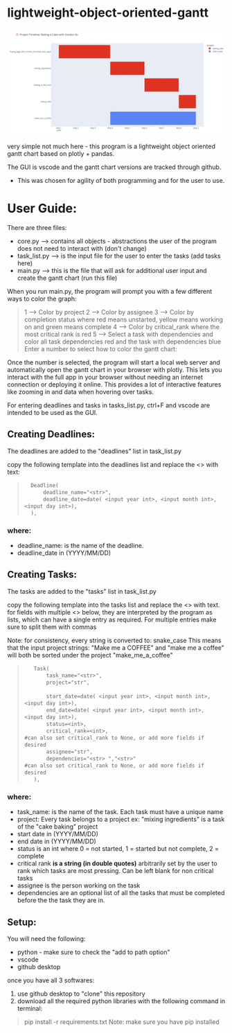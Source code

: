 # lightweight-object-oriented-gantt

![Project Gantt](images/lightweight-oo-gantt.png)

very simple not much here - this program is a lightweight object oriented gantt chart based on plotly + pandas.

The GUI is vscode and the gantt chart versions are tracked through github.
- This was chosen for agility of both programming and for the user to use.

# User Guide:

There are three files:
- core.py --> contains all objects - abstractions the user of the program does not need to interact with (don't change)
- task_list.py --> is the input file for the user to enter the tasks (add tasks here)
- main.py --> this is the file that will ask for additional user input and create the gantt chart (run this file)

When you run main.py, the program will prompt you with a few different ways to color the graph:
>1 --> Color by project
>2 --> Color by assignee
>3 --> Color by completion status where red means unstarted, yellow means working on and green means complete
>4 --> Color by critical_rank where the most critical rank is red
>5 --> Select a task with dependencies and color all task dependencies red and the task with dependencies blue
>Enter a number to select how to color the gantt chart: 

Once the number is selected, the program will start a local web server and automatically open the gantt chart in your browser with plotly. This lets you interact with the full app in your browser without needing an internet connection or deploying it online. This provides a lot of interactive features like zooming in and data when hovering over tasks.

For entering deadlines and tasks in tasks_list.py, ctrl+F and vscode are intended to be used as the GUI.

## Creating Deadlines:
The deadlines are added to the "deadlines" list in task_list.py

copy the following template into the deadlines list and replace the <> with text:

>       Deadline(
>           deadline_name="<str>",
>           deadline_date=date( <input year int>, <input month int>, <input day int>),
>       ),



### where:
- deadline_name: is the name of the deadline.
- deadline_date in (YYYY/MM/DD)


## Creating Tasks:
The tasks are added to the "tasks" list in task_list.py

copy the following template into the tasks list and replace the <> with text.
for fields with multiple <> below, they are interpreted by the program as lists, which can have a single entry as required. For multiple entries make sure to split them with commas

Note: for consistency, every string is converted to: snake_case
This means that the input project strings: "Make   me  a COFFEE" and "make me a coffee" will both be sorted under the project "make_me_a_coffee"

>        Task(
>            task_name="<str>",
>            project="str",
>
>            start_date=date( <input year int>, <input month int>, <input day int>),
>            end_date=date( <input year int>, <input month int>, <input day int>),
>            status=<int>,  
>            critical_rank=<int>,                                      #can also set critical_rank to None, or add more fields if desired
>            assignee="str",
>            dependencies="<str> ","<str>"                             #can also set critical_rank to None, or add more fields if desired
>        ),


### where:
- task_name: is the name of the task. Each task must have a unique name
- project: Every task belongs to a project ex: "mixing ingredients" is a task of the "cake baking" project
- start date in (YYYY/MM/DD)
- end date in (YYYY/MM/DD)
- status is an int where 0 = not started, 1 = started but not complete, 2 = complete
- critical rank **is a string (in double quotes)** arbitrarily set by the user to rank which tasks are most pressing. Can be left blank for non critical tasks
- assignee is the person working on the task
- dependencies are an optional list of all the tasks that must be completed before the the task they are in.


## Setup:

You will need the following:
- python - make sure to check the "add to path option"
- vscode
- github desktop

once you have all 3 softwares:
1) use github desktop to "clone" this repository
2) download all the required python libraries with the following command in terminal:
> pip install -r requirements.txt
Note: make sure you have pip installed